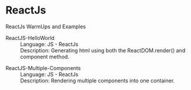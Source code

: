 # ReactJs
ReactJs WarmUps and Examples
<dl>
  <dt>ReactJS-HelloWorld</dt>
  <dd>Language: JS - ReactJs</dd>
  <dd>Description: Generating html using both the ReactDOM.render() and component method.</dd></dl>
<dl>
  <dt>ReactJS-Multiple-Components</dt>
  <dd>Language: JS - ReactJs</dd>
  <dd>Description: Rendering multiple components into one container.</dd></dl>
